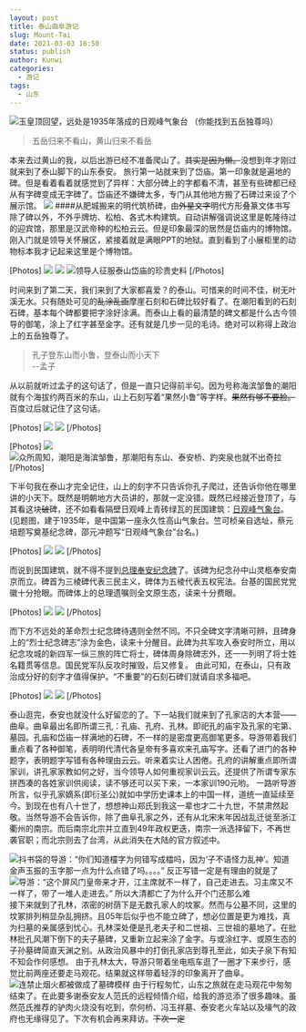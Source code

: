 ```yaml
---
layout: post
title: 泰山曲阜游记
slug: Mount-Tai
date: 2021-03-03 16:50
status: publish
author: Kunwi
categories: 
  - 游记
tags:
  - 山东
---
```


![玉皇顶回望，远处是1935年落成的日观峰气象台  
（你能找到五岳独尊吗）](./images/IMG002.jpg)
>五岳归来不看山，黄山归来不看岳
>

本来去过黄山的我，以后出游已经不准备爬山了。~~其实是因为懒。~~没想到年才刚过就来到了泰山脚下的山东泰安。
旅行第一站就来到了岱庙。第一印象就是遍地的碑。但是看着看着就感觉到了异样：大部分碑上的字都看不清，甚至有些碑都已经从有字碑变成无字碑了。岱庙还不嫌碑太多，专门从其他地方搬了石碑过来设了个展示馆。
![](./images/IMG003.jpg)
####从肥城搬来的明代筑桥碑，由~~外星文字~~明代方形叠篆文体书写
除了碑以外，不外乎牌坊、松柏、各式木构建筑。自动讲解强调说这里是乾隆待过的迎宾馆，那里是汉武帝种的松柏云云。但是印象最深的居然是岱庙内的博物馆。刚入门就是领导关怀展区，紧接着就是满眼PPT的地狱。直到看到了小展柜里的动物标本我才记起来这里是个博物馆。

[Photos]
![](./images/IMG004.jpg)
![](./images/IMG005.jpg)
![领导人征服泰山岱庙的珍贵史料](./images/IMG006.jpg)
[/Photos]

时间来到了第二天，我们来到了大家都喜爱？的泰山。可惜来的时间不佳，树无叶溪无水。只有随处可见的~~乱涂乱画~~摩崖石刻和石碑比较好看了。在潮阳看到的石刻石碑，基本每个碑都要把字涂好涂满。而泰山上看的最清楚的碑文都是什么古今领导的御笔，涂上了红字甚至金字。还有就是几步一见的毛诗。绝对可以称得上政治上的五岳独尊了。
>孔子登东山而小鲁，登泰山而小天下  
--孟子
>

从以前就听过孟子的这句话了，但是一直只记得前半句。因为号称海滨邹鲁的潮阳就有个海拔约两百米的东山，山上石刻写着“果然小鲁”等字样。~~果然有够不要脸。~~百度过后就记住了这句话。

[Photos]
![](./images/IMG007.jpg)
![](./images/IMG008.jpg)
[/Photos]

[Photos]
![](./images/IMG009.jpg)
![众所周知，潮阳是海滨邹鲁，那潮阳有东山、泰安桥、趵突泉也就不出奇拉](./images/IMG010.jpg)
[/Photos]

下半句我在泰山才完全记住，山上的刻字不只告诉你孔子爬过，还告诉你他在哪里讲的小天下。既然是明朝地方大员讲的，那就一定没错。既然已经接近登顶了，与其看这块~~破~~碑，还不如看看隔壁日观峰上青砖绿瓦的民国建筑：[日观峰气象台](https://zh.wikipedia.org/zh-hans/%E4%B8%AD%E5%9B%BD%E6%B0%94%E8%B1%A1%E5%B1%80)。(见题图，建于1935年，是中国第一座永久性高山气象台。竺可桢亲自选址，蔡元培题写奠基纪念碑，邵元冲题写“日观峰气象台”台名。)

[Photos]
![](./images/IMG011.jpg)
![](./images/IMG012.jpg)
[/Photos]

而说到民国建筑，就不得不提到[总理奉安纪念碑](https://zh.wikipedia.org/zh-hant/%E7%B8%BD%E7%90%86%E5%A5%89%E5%AE%89%E7%B4%80%E5%BF%B5%E7%A2%91)了。该碑为纪念孙中山灵柩奉安南京而立。碑首为三棱碑代表三民主义，碑体为五棱代表五权宪法。台基的国民党党徽十分抢眼。而碑体上的总理遗嘱则全文原生态，读来十分费眼。

[Photos]
![](./images/IMG013.jpg)
![](./images/IMG014.jpg)
[/Photos]

而下方不远处的革命烈士纪念碑待遇则全然不同。不只全碑文字清晰可辨，且碑身上的“烈士纪念碑志”涂为金色，读来十分醒目。此碑为共军攻入泰安时所立，用以纪念攻城的新四军一纵三旅的阵亡将士，碑体周身除碑志外，还一一列明了将士姓名籍贯等信息。国民党军队反攻时摧毁，后又修复。
由此可知，在泰山，只有政治成分好的刻字才值得保护。“不重要”的石刻石碑们就请自求多福吧。

[Photos]
![](./images/IMG015.jpg)
![](./images/IMG016.jpg)
[/Photos]

泰山逛完，泰安也就没什么好留恋的了。下一站我们就来到了孔家店的大本营——曲阜。曲阜最出名即所谓三孔：孔庙、孔府、孔林。即祀孔的庙宇及孔家的宅第、墓园。孔庙和岱庙一样满地的石碑，不一样的是密度更高御笔更多。导游带着我们重点看了各种御笔，表明明代清代各皇帝有多喜欢来孔庙写字。还看了进门的各种题字，表明题字写错有各种理由云云。听来着实让人困倦。孔府的讲解重点即所谓家训，讲孔家家教如何之好，当今领导人如何重视家训云云。还提供了所谓专家东拼西凑的各姓家训供阅读，读不够还可以买下来，一本家训190元哟。
一路听导游所言，似乎孔家嫡系(即衍圣公)就如中学历史课本上的中国一样，道统一直延续至今。到现在也有八十世了，想想神山郑氏到我这一辈也才二十九世，不禁肃然起敬。当然导游不会告诉你，除了曲阜孔家之外，还有从北宋末年因战乱迁徙至浙江衢州的南宗。而后南宗北宗并立直到49年政权更迭，南宗一派选择留下，不再世袭官职；而北宗则去了台湾，从此消失在大陆的官方叙述中。

![抖书袋的导游：“你们知道欞字为何错写成櫺吗，因为‘子不语怪力乱神’。知道金声玉振的玉字那一点为什么点错了吗。。。。”  
反正写错一定是有理由的就是了](./images/IMG017.jpg)
![导游：“这个屏风门皇帝来才开，江主席就不一样了，自己走进去。习主席又不一样了，带了一堆人走进去。”  
所以大清都亡了为什么开个门还那么难](./images/IMG018.jpg)
接下来就到了孔林，浓密的树荫下是无数孔家人的坟冢。然而与公墓不同，这里的坟冢排列稍显杂乱拥挤。且05年后似乎也不能立碑了，想必位置是更为难找，真为扫墓的亲属感到忧心。孔林深处便是孔老夫子和二世祖、三世祖的墓地了。在批林批孔风潮下倒下的夫子墓碑，又重新立起来涂了金字。与或涂红字、或原生态的子孙墓碑简直天渊之别。从政治风暴中的打倒孔家店到尊孔至此，如夫子泉下有知不知会作何感想。
由于孔林太大，导游只带着坐电瓶车逛了一圈才下来步行，感觉比前两座还要走马观花。结果就这样带着轻浮的印象离开了曲阜。
![连禁止烟火都被做成了墓碑模样](./images/IMG019.jpg)
由于行程匆忙，山东之旅就在走马观花中匆匆结束了。在此要多谢泰安友人范氏的远程倾情介绍，给我的游览添了很多趣味。虽然范氏推荐的驴肉火烧没有吃到，奈何桥、冯玉祥墓、泰安老火车站以及壕气的政府也无缘得见了。下次有机会再来拜访。~~下次一定~~
